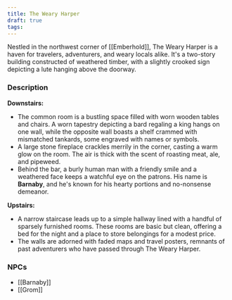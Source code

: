 ```yaml
---
title: The Weary Harper
draft: true
tags:
---
```

Nestled in the northwest corner of [[Emberhold]], The Weary Harper is a haven for travelers, adventurers, and weary locals alike. It's a two-story building constructed of weathered timber, with a slightly crooked sign depicting a lute hanging above the doorway.

### Description
**Downstairs:**
- The common room is a bustling space filled with worn wooden tables and chairs. A worn tapestry depicting a bard regaling a king hangs on one wall, while the opposite wall boasts a shelf crammed with mismatched tankards, some engraved with names or symbols.
- A large stone fireplace crackles merrily in the corner, casting a warm glow on the room. The air is thick with the scent of roasting meat, ale, and pipeweed.
- Behind the bar, a burly human man with a friendly smile and a weathered face keeps a watchful eye on the patrons. His name is **Barnaby**, and he's known for his hearty portions and no-nonsense demeanor.

**Upstairs:**
- A narrow staircase leads up to a simple hallway lined with a handful of sparsely furnished rooms. These rooms are basic but clean, offering a bed for the night and a place to store belongings for a modest price.
- The walls are adorned with faded maps and travel posters, remnants of past adventurers who have passed through The Weary Harper.


### NPCs
- [[Barnaby]]
- [[Grom]]
